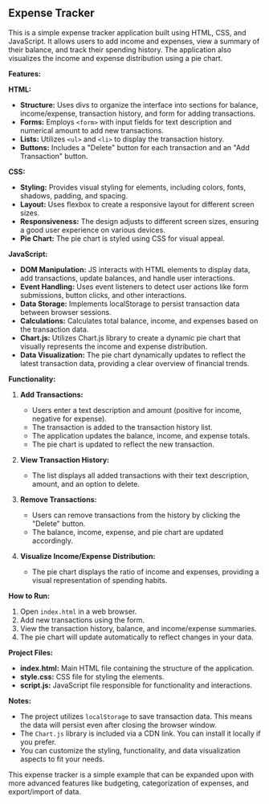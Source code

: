 ## Expense Tracker

This is a simple expense tracker application built using HTML, CSS, and JavaScript. It allows users to add income and expenses, view a summary of their balance, and track their spending history. The application also visualizes the income and expense distribution using a pie chart.

**Features:**

**HTML:**

* **Structure:** Uses divs to organize the interface into sections for balance, income/expense, transaction history, and form for adding transactions.
* **Forms:**  Employs `<form>` with input fields for text description and numerical amount to add new transactions.
* **Lists:** Utilizes `<ul>` and `<li>` to display the transaction history.
* **Buttons:** Includes a "Delete" button for each transaction and an "Add Transaction" button.

**CSS:**

* **Styling:** Provides visual styling for elements, including colors, fonts, shadows, padding, and spacing.
* **Layout:** Uses flexbox to create a responsive layout for different screen sizes.
* **Responsiveness:** The design adjusts to different screen sizes, ensuring a good user experience on various devices.
* **Pie Chart:** The pie chart is styled using CSS for visual appeal.

**JavaScript:**

* **DOM Manipulation:**  JS interacts with HTML elements to display data, add transactions, update balances, and handle user interactions.
* **Event Handling:**  Uses event listeners to detect user actions like form submissions, button clicks, and other interactions.
* **Data Storage:** Implements localStorage to persist transaction data between browser sessions.
* **Calculations:** Calculates total balance, income, and expenses based on the transaction data.
* **Chart.js:**  Utilizes Chart.js library to create a dynamic pie chart that visually represents the income and expense distribution.
* **Data Visualization:** The pie chart dynamically updates to reflect the latest transaction data, providing a clear overview of financial trends.

**Functionality:**

1. **Add Transactions:**
    * Users enter a text description and amount (positive for income, negative for expense).
    * The transaction is added to the transaction history list.
    * The application updates the balance, income, and expense totals.
    * The pie chart is updated to reflect the new transaction.

2. **View Transaction History:**
    * The list displays all added transactions with their text description, amount, and an option to delete.

3. **Remove Transactions:**
    * Users can remove transactions from the history by clicking the "Delete" button.
    * The balance, income, expense, and pie chart are updated accordingly.

4. **Visualize Income/Expense Distribution:**
    * The pie chart displays the ratio of income and expenses, providing a visual representation of spending habits.

**How to Run:**

1. Open `index.html` in a web browser.
2. Add new transactions using the form.
3. View the transaction history, balance, and income/expense summaries.
4. The pie chart will update automatically to reflect changes in your data.

**Project Files:**

* **index.html:** Main HTML file containing the structure of the application.
* **style.css:** CSS file for styling the elements.
* **script.js:** JavaScript file responsible for functionality and interactions.

**Notes:**

* The project utilizes `localStorage` to save transaction data. This means the data will persist even after closing the browser window.
* The `Chart.js` library is included via a CDN link. You can install it locally if you prefer.
* You can customize the styling, functionality, and data visualization aspects to fit your needs.

This expense tracker is a simple example that can be expanded upon with more advanced features like budgeting, categorization of expenses, and export/import of data.
